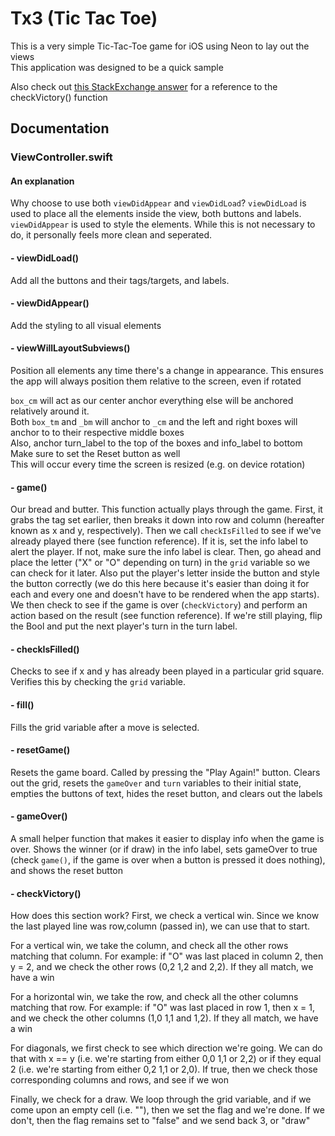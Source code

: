 # Tx3 (Tic Tac Toe)  
This is a very simple Tic-Tac-Toe game for iOS using Neon to lay out the views  
This application was designed to be a quick sample  

Also check out [this StackExchange answer](https://codereview.stackexchange.com/a/24890) for a reference to the checkVictory() function

## Documentation

### ViewController.swift
#### An explanation  
Why choose to use both `viewDidAppear` and `viewDidLoad`? `viewDidLoad` is used to place all the elements inside the view, both buttons and labels. `viewDidAppear` is used to style the elements. While this is not necessary to do, it personally feels more clean and seperated.

#### - viewDidLoad()
Add all the buttons and their tags/targets, and labels.

#### - viewDidAppear()
Add the styling to all visual elements

#### - viewWillLayoutSubviews()
Position all elements any time there's a change in appearance. This ensures the app will always position them relative to the screen, even if rotated

`box_cm` will act as our center anchor everything else will be anchored relatively around it.  
Both `box_tm` and `_bm` will anchor to `_cm` and the left and right boxes will anchor to to their respective middle boxes  
Also, anchor turn_label to the top of the boxes and info_label to bottom  
Make sure to set the Reset button as well  
This will occur every time the screen is resized (e.g. on device rotation)  

#### - game()
Our bread and butter. This function actually plays through the game. First, it grabs the tag set earlier, then breaks it down into row and column (hereafter known as x and y, respectively). Then we call `checkIsFilled` to see if we've already played there (see function reference). If it is, set the info label to alert the player. If not, make sure the info label is clear. Then, go ahead and place the letter ("X" or "O" depending on turn) in the `grid` variable so we can check for it later. Also put the player's letter inside the button and style the button correctly (we do this here because it's easier than doing it for each and every one and doesn't have to be rendered when the app starts). We then check to see if the game is over (`checkVictory`) and perform an action based on the result (see function reference). If we're still playing, flip the Bool and put the next player's turn in the turn label.

#### - checkIsFilled()
Checks to see if x and y has already been played in a particular grid square. Verifies this by checking the `grid` variable.

#### - fill()
Fills the grid variable after a move is selected. 

#### - resetGame()
Resets the game board. Called by pressing the "Play Again!" button. Clears out the grid, resets the `gameOver` and `turn` variables to their initial state, empties the buttons of text, hides the reset button, and clears out the labels

#### - gameOver()
A small helper function that makes it easier to display info when the game is over. Shows the winner (or if draw) in the info label, sets gameOver to true (check `game()`, if the game is over when a button is pressed it does nothing), and shows the reset button

#### - checkVictory()
How does this section work?
First, we check a vertical win. Since we know the last played line was row,column (passed in), we can use that to start.  

For a vertical win, we take the column, and check all the other rows matching that column. For example: if "O" was last placed in column 2, then y = 2, and we check the other rows (0,2 1,2 and 2,2). If they all match, we have a win

For a horizontal win, we take the row, and check all the other columns matching that row. For example: if "O" was last placed in row 1, then x = 1, and we check the other columns (1,0 1,1 and 1,2). If they all match, we have a win

For diagonals, we first check to see which direction we're going. We can do that with x == y (i.e. we're starting from either 0,0 1,1 or 2,2) or if they equal 2 (i.e. we're starting from either 0,2 1,1 or 2,0). If true, then we check those corresponding columns and rows, and see if we won

Finally, we check for a draw. We loop through the grid variable, and if we come upon an empty cell (i.e. ""), then we set the flag and we're done. If we don't, then the flag remains set to "false" and we send back 3, or "draw"
